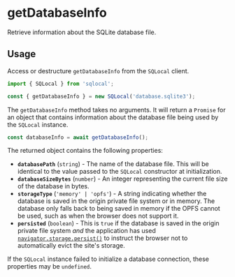 # getDatabaseInfo

Retrieve information about the SQLite database file.

## Usage

Access or destructure `getDatabaseInfo` from the `SQLocal` client.

```javascript
import { SQLocal } from 'sqlocal';

const { getDatabaseInfo } = new SQLocal('database.sqlite3');
```

The `getDatabaseInfo` method takes no arguments. It will return a `Promise` for an object that contains information about the database file being used by the `SQLocal` instance.

```javascript
const databaseInfo = await getDatabaseInfo();
```

The returned object contains the following properties:

- **`databasePath`** (`string`) - The name of the database file. This will be identical to the value passed to the `SQLocal` constructor at initialization.
- **`databaseSizeBytes`** (`number`) - An integer representing the current file size of the database in bytes.
- **`storageType`** (`'memory' | 'opfs'`) - A string indicating whether the database is saved in the origin private file system or in memory. The database only falls back to being saved in memory if the OPFS cannot be used, such as when the browser does not support it.
- **`persisted`** (`boolean`) - This is `true` if the database is saved in the origin private file system _and_ the application has used [`navigator.storage.persist()`](https://developer.mozilla.org/en-US/docs/Web/API/StorageManager/persist) to instruct the browser not to automatically evict the site's storage.

If the `SQLocal` instance failed to initialize a database connection, these properties may be `undefined`.
